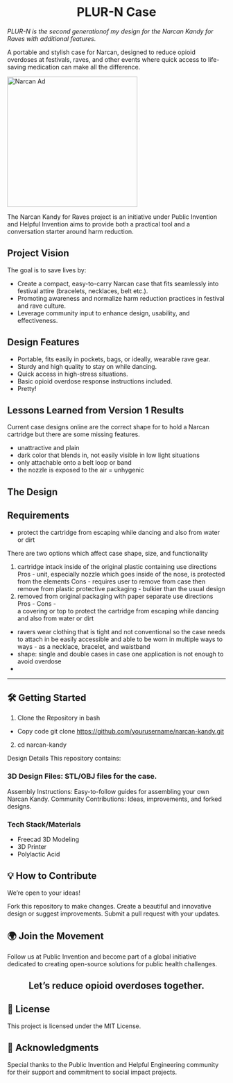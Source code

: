 <h1 align=center>PLUR-N Case</h1>

*PLUR-N is the second generationof my design for the Narcan Kandy for Raves with additional features.* 

A portable and stylish case for Narcan, designed to reduce opioid overdoses at festivals, raves, and other events where quick access to life-saving medication can make all the difference. 

<img src="https://github.com/user-attachments/assets/faef2342-34d8-4ba7-a665-d0a47c23941e" alt="Narcan Ad" width="300" height="300">

<p>The Narcan Kandy for Raves project is an initiative under Public Invention and Helpful Invention aims to provide both a practical tool and a conversation starter around harm reduction.</p>

## Project Vision
The goal is to save lives by:
- Create a compact, easy-to-carry Narcan case that fits seamlessly into festival attire (bracelets, necklaces, belt etc.).
- Promoting awareness and normalize harm reduction practices in festival and rave culture.
- Leverage community input to enhance design, usability, and effectiveness.

## Design Features
- Portable, fits easily in pockets, bags, or ideally, wearable rave gear.
- Sturdy and high quality to stay on while dancing.
- Quick access in high-stress situations.
- Basic opioid overdose response instructions included.
- Pretty!

## Lessons Learned from Version 1 Results  
Current case designs online are the correct shape for to hold a Narcan cartridge but there are some missing features. 
- unattractive and plain
- dark color that blends in, not easily visible in low light situations
- only attachable onto a belt loop or band
- the nozzle is exposed to the air = unhygenic
   
## The Design 

    
## Requirements
- protect the cartridge from escaping while dancing and also from water or dirt


There are two options which affect case shape, size, and functionality
  1. cartridge intack inside of the original plastic containing use directions
   Pros
    - unit, especially nozzle which goes inside of the nose, is protected from the elements
   Cons
    - requires user to remove from case then remove from plastic protective packaging
    - bulkier than the usual design 
  2. removed from original packaging with paper separate use directions
   Pros
    - 
   Cons
    -  
a covering or top to protect the cartridge from escaping while dancing and also from water or dirt
- ravers wear clothing that is tight and not conventional so the case needs to attach in be easily accessible and able to be worn in multiple ways to ways - as a necklace, bracelet, and waistband
- shape: single and double cases in case one application is not enough to avoid overdose
- 

---

## 🛠️ Getting Started
1. Clone the Repository in bash
- Copy code git clone https://github.com/yourusername/narcan-kandy.git  
2. cd narcan-kandy  

Design Details
This repository contains:

### 3D Design Files: STL/OBJ files for the case.
Assembly Instructions: Easy-to-follow guides for assembling your own Narcan Kandy.
Community Contributions: Ideas, improvements, and forked designs.

### Tech Stack/Materials
- Freecad 3D Modeling
- 3D Printer
- Polylactic Acid

## 💡 How to Contribute
We’re open to your ideas!

Fork this repository to make changes.
Create a beautiful and innovative design or suggest improvements.
Submit a pull request with your updates.

## 🌍 Join the Movement
Follow us at Public Invention and become part of a global initiative dedicated to creating open-source solutions for public health challenges.

<h2 align=center>Let’s reduce opioid overdoses together.</h2>


## 📄 License
This project is licensed under the MIT License.

## 🙌 Acknowledgments
Special thanks to the Public Invention and Helpful Engineering community for their support and commitment to social impact projects.
